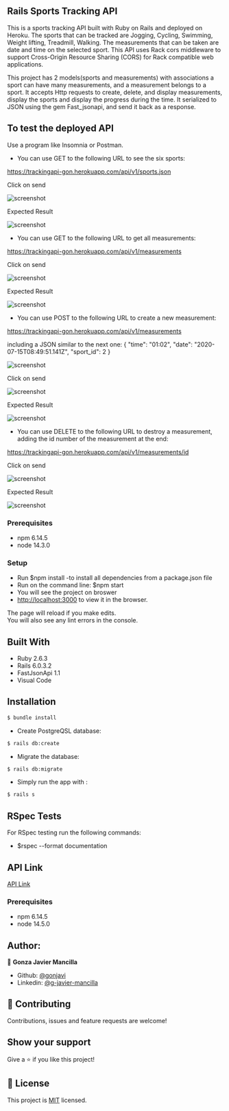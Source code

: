 ## Rails Sports Tracking API

This is a sports tracking  API built with Ruby on Rails and deployed on Heroku. The sports that can be tracked are Jogging, Cycling, Swimming, Weight lifting, Treadmill, Walking. The measurements that can be taken are date and time on the selected sport. This API uses Rack cors middleware to support Cross-Origin Resource Sharing (CORS) for Rack compatible web applications.

This project has 2 models(sports and measurements) with associations a sport can have many measurements, and a measurement belongs to a sport. It accepts Http requests to create, delete, and display measurements, display the sports and display the progress during the time. It serialized to JSON using the gem Fast_jsonapi, and send it back as a response.

## To test the deployed API

Use a program like Insomnia or Postman.

 - You can use GET to the following URL to see the six sports:

https://trackingapi-gon.herokuapp.com/api/v1/sports.json

Click on send

![screenshot](./img/sportsget.png)  

Expected Result

![screenshot](./img/sportsget2.png)  


- You can use GET to the following URL to get all measurements:

https://trackingapi-gon.herokuapp.com/api/v1/measurements


Click on send

![screenshot](./img/measurementsget.png)  

Expected Result

![screenshot](./img/measurementsget2.png)  


- You can use POST to the following URL to create a new measurement:

https://trackingapi-gon.herokuapp.com/api/v1/measurements

including a JSON similar to the next one:
{
	"time": "01:02",
	"date": "2020-07-15T08:49:51.141Z",
	"sport_id": 2
}

![screenshot](./img/measurementspost2.png)  

Click on send

![screenshot](./img/measurementspost.png)  

Expected Result

![screenshot](./img/measurementspost3.png)  


- You can use DELETE to the following URL to destroy a measurement, adding the id number of the measurement at the end:

https://trackingapi-gon.herokuapp.com/api/v1/measurements/id

Click on send

![screenshot](./img/measurementsdelete.png)  

Expected Result

![screenshot](./img/measurementsdelete2.png)  



### Prerequisites
- npm 6.14.5
- node 14.3.0

### Setup

- Run $npm install   -to install all dependencies from a package.json file
- Run on the command line: $npm start
- You will see the project on broswer
- [http://localhost:3000](http://localhost:3000) to view it in the browser.

The page will reload if you make edits.<br />
You will also see any lint errors in the console.


## Built With

- Ruby 2.6.3
- Rails 6.0.3.2
- FastJsonApi 1.1
- Visual Code

## Installation

```bash
$ bundle install
```
* Create PostgreQSL database:
```bash
$ rails db:create
```
* Migrate the database:
```bash
$ rails db:migrate
```
* Simply run the app with :
```bash
$ rails s
```
## RSpec Tests

For RSpec testing run the following commands:

- $rspec --format documentation

## API Link

[API Link](https://trackingapi-gon.herokuapp.com/)

### Prerequisites

- npm 6.14.5
- node 14.5.0


## Author:
👤 **Gonza Javier Mancilla**

- Github: [@gonjavi](https://github.com/gonjavi)
- Linkedin: [@g-javier-mancilla](https://www.linkedin.com/in/g-mancillla)


## 🤝 Contributing

Contributions, issues and feature requests are welcome!


## Show your support

Give a ⭐️ if you like this project!


## 📝 License

This project is [MIT](lic.url) licensed.
